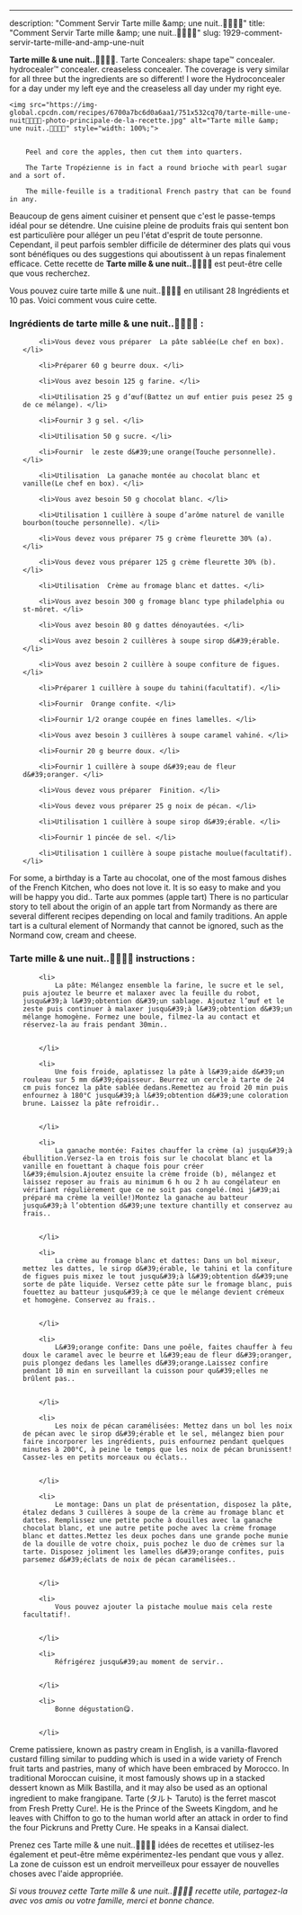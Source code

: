---
description: "Comment Servir Tarte mille &amp;amp; une nuit..🍊🌼🍊🌼"
title: "Comment Servir Tarte mille &amp;amp; une nuit..🍊🌼🍊🌼"
slug: 1929-comment-servir-tarte-mille-and-amp-une-nuit

<p>
	<strong>Tarte mille &amp; une nuit..🍊🌼🍊🌼</strong>. 
	Tarte Concealers: shape tape™ concealer. hydrocealer™ concealer. creaseless concealer. The coverage is very similar for all three but the ingredients are so different! I wore the Hydroconcealer for a day under my left eye and the creaseless all day under my right eye.
</p>
<p>
	
	<img src="https://img-global.cpcdn.com/recipes/6700a7bc6d0a6aa1/751x532cq70/tarte-mille-une-nuit🍊🌼🍊🌼-photo-principale-de-la-recette.jpg" alt="Tarte mille &amp; une nuit..🍊🌼🍊🌼" style="width: 100%;">
	
	
		Peel and core the apples, then cut them into quarters.
	
		The Tarte Tropézienne is in fact a round brioche with pearl sugar and a sort of.
	
		The mille-feuille is a traditional French pastry that can be found in any.
	
</p>

Beaucoup de gens aiment cuisiner et pensent que c'est le passe-temps idéal pour se détendre. Une cuisine pleine de produits frais qui sentent bon est particulière pour alléger un peu l'état d'esprit de toute personne. Cependant, il peut parfois sembler difficile de déterminer des plats qui vous sont bénéfiques ou des suggestions qui aboutissent à un repas finalement efficace. Cette recette de <strong> Tarte mille &amp; une nuit..🍊🌼🍊🌼 </strong> est peut-être celle que vous recherchez.

<!--inarticleads1-->

Vous pouvez cuire tarte mille &amp; une nuit..🍊🌼🍊🌼 en utilisant 28 Ingrédients et 10 pas. Voici comment vous cuire cette.

<h3>Ingrédients de tarte mille &amp; une nuit..🍊🌼🍊🌼 :</h3>

<ol>
	
		<li>Vous devez vous préparer  La pâte sablée(Le chef en box). </li>
	
		<li>Préparer 60 g beurre doux. </li>
	
		<li>Vous avez besoin 125 g farine. </li>
	
		<li>Utilisation 25 g d’œuf(Battez un œuf entier puis pesez 25 g de ce mélange). </li>
	
		<li>Fournir 3 g sel. </li>
	
		<li>Utilisation 50 g sucre. </li>
	
		<li>Fournir  le zeste d&#39;une orange(Touche personnelle). </li>
	
		<li>Utilisation  La ganache montée au chocolat blanc et vanille(Le chef en box). </li>
	
		<li>Vous avez besoin 50 g chocolat blanc. </li>
	
		<li>Utilisation 1 cuillère à soupe d’arôme naturel de vanille bourbon(touche personnelle). </li>
	
		<li>Vous devez vous préparer 75 g crème fleurette 30% (a). </li>
	
		<li>Vous devez vous préparer 125 g crème fleurette 30% (b). </li>
	
		<li>Utilisation  Crème au fromage blanc et dattes. </li>
	
		<li>Vous avez besoin 300 g fromage blanc type philadelphia ou st-môret. </li>
	
		<li>Vous avez besoin 80 g dattes dénoyautées. </li>
	
		<li>Vous avez besoin 2 cuillères à soupe sirop d&#39;érable. </li>
	
		<li>Vous avez besoin 2 cuillère à soupe confiture de figues. </li>
	
		<li>Préparer 1 cuillère à soupe du tahini(facultatif). </li>
	
		<li>Fournir  Orange confite. </li>
	
		<li>Fournir 1/2 orange coupée en fines lamelles. </li>
	
		<li>Vous avez besoin 3 cuillères à soupe caramel vahiné. </li>
	
		<li>Fournir 20 g beurre doux. </li>
	
		<li>Fournir 1 cuillère à soupe d&#39;eau de fleur d&#39;oranger. </li>
	
		<li>Vous devez vous préparer  Finition. </li>
	
		<li>Vous devez vous préparer 25 g noix de pécan. </li>
	
		<li>Utilisation 1 cuillère à soupe sirop d&#39;érable. </li>
	
		<li>Fournir 1 pincée de sel. </li>
	
		<li>Utilisation 1 cuillère à soupe pistache moulue(facultatif). </li>
	
</ol>

For some, a birthday is a Tarte au chocolat, one of the most famous dishes of the French Kitchen, who does not love it. It is so easy to make and you will be happy you did.. Tarte aux pommes (apple tart) There is no particular story to tell about the origin of an apple tart from Normandy as there are several different recipes depending on local and family traditions. An apple tart is a cultural element of Normandy that cannot be ignored, such as the Normand cow, cream and cheese. 

<!--inarticleads2-->

<h3>Tarte mille &amp; une nuit..🍊🌼🍊🌼 instructions :</h3>

<ol>
	
		<li>
			La pâte: Mélangez ensemble la farine, le sucre et le sel, puis ajoutez le beurre et malaxer avec la feuille du robot, jusqu&#39;à l&#39;obtention d&#39;un sablage. Ajoutez l’œuf et le zeste puis continuer à malaxer jusqu&#39;à l&#39;obtention d&#39;un mélange homogène. Formez une boule, filmez-la au contact et réservez-la au frais pendant 30min..
			
			
		</li>
	
		<li>
			Une fois froide, aplatissez la pâte à l&#39;aide d&#39;un rouleau sur 5 mm d&#39;épaisseur. Beurrez un cercle à tarte de 24 cm puis foncez la pâte sablée dedans.Remettez au froid 20 min puis enfournez à 180°C jusqu&#39;à l&#39;obtention d&#39;une coloration brune. Laissez la pâte refroidir..
			
			
		</li>
	
		<li>
			La ganache montée: Faites chauffer la crème (a) jusqu&#39;à ébullition.Versez-la en trois fois sur le chocolat blanc et la vanille en fouettant à chaque fois pour créer l&#39;émulsion.Ajoutez ensuite la crème froide (b), mélangez et laissez reposer au frais au minimum 6 h ou 2 h au congélateur en vérifiant régulièrement que ce ne soit pas congelé.(moi j&#39;ai préparé ma crème la veille!)Montez la ganache au batteur jusqu&#39;à l’obtention d&#39;une texture chantilly et conservez au frais..
			
			
		</li>
	
		<li>
			La crème au fromage blanc et dattes: Dans un bol mixeur, mettez les dattes, le sirop d&#39;érable, le tahini et la confiture de figues puis mixez le tout jusqu&#39;à l&#39;obtention d&#39;une sorte de pâte liquide. Versez cette pâte sur le fromage blanc, puis fouettez au batteur jusqu&#39;à ce que le mélange devient crémeux et homogène. Conservez au frais..
			
			
		</li>
	
		<li>
			L&#39;orange confite: Dans une poêle, faites chauffer à feu doux le caramel avec le beurre et l&#39;eau de fleur d&#39;oranger, puis plongez dedans les lamelles d&#39;orange.Laissez confire pendant 10 min en surveillant la cuisson pour qu&#39;elles ne brûlent pas..
			
			
		</li>
	
		<li>
			Les noix de pécan caramélisées: Mettez dans un bol les noix de pécan avec le sirop d&#39;érable et le sel, mélangez bien pour faire incorporer les ingrédients, puis enfournez pendant quelques minutes à 200°C, à peine le temps que les noix de pécan brunissent! Cassez-les en petits morceaux ou éclats..
			
			
		</li>
	
		<li>
			Le montage: Dans un plat de présentation, disposez la pâte, étalez dedans 3 cuillères à soupe de la crème au fromage blanc et dattes. Remplissez une petite poche à douilles avec la ganache chocolat blanc, et une autre petite poche avec la crème fromage blanc et dattes.Mettez les deux poches dans une grande poche munie de la douille de votre choix, puis pochez le duo de crèmes sur la tarte. Disposez joliment les lamelles d&#39;orange confites, puis parsemez d&#39;éclats de noix de pécan caramélisées..
			
			
		</li>
	
		<li>
			Vous pouvez ajouter la pistache moulue mais cela reste facultatif!.
			
			
		</li>
	
		<li>
			Réfrigérez jusqu&#39;au moment de servir..
			
			
		</li>
	
		<li>
			Bonne dégustation😋.
			
			
		</li>
	
</ol>

Creme patissiere, known as pastry cream in English, is a vanilla-flavored custard filling similar to pudding which is used in a wide variety of French fruit tarts and pastries, many of which have been embraced by Morocco. In traditional Moroccan cuisine, it most famously shows up in a stacked dessert known as Milk Bastilla, and it may also be used as an optional ingredient to make frangipane. Tarte (タルト Taruto) is the ferret mascot from Fresh Pretty Cure!. He is the Prince of the Sweets Kingdom, and he leaves with Chiffon to go to the human world after an attack in order to find the four Pickruns and Pretty Cure. He speaks in a Kansai dialect. 

<!--inarticleads1-->

<p>
Prenez ces Tarte mille &amp; une nuit..🍊🌼🍊🌼 idées de recettes et utilisez-les également et peut-être même expérimentez-les pendant que vous y allez. La zone de cuisson est un endroit merveilleux pour essayer de nouvelles choses avec l'aide appropriée.
</p>

<p>
<i>Si vous trouvez cette Tarte mille &amp; une nuit..🍊🌼🍊🌼 recette utile, partagez-la avec vos amis ou votre famille, merci et bonne chance.</i>
</p>
